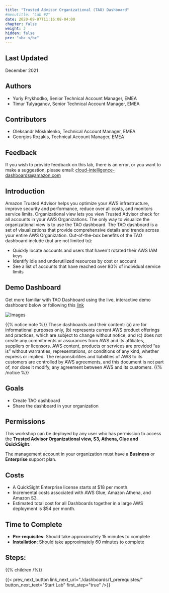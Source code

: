 ```yaml
---
title: "Trusted Advisor Organizational (TAO) Dashboard"
#menutitle: "Lab #2"
date: 2020-09-07T11:16:08-04:00
chapter: false
weight: 3
hidden: false
pre: "<b> </b>"
---
```

## Last Updated

December 2021

## Authors

+ Yuriy Prykhodko, Senior Technical Account Manager, EMEA
+ Timur Tulyaganov, Senior Technical Account Manager, EMEA

## Contributors
+ Oleksandr Moskalenko, Technical Account Manager, EMEA
+ Georgios Rozakis, Technical Account Manager, EMEA


## Feedback

If you wish to provide feedback on this lab, there is an error, or you want to make a suggestion, please email: cloud-intelligence-dashboards@amazon.com

## Introduction

Amazon Trusted Advisor helps you optimize your AWS infrastructure, improve security and performance, reduce over all costs, and monitors service limits. Organizational view lets you view Trusted Advisor check for all accounts in your AWS Organizations. The only way to visualize the organizational view is to use the TAO dashboard. The TAO dashboard is a set of visualizations that provide comprehensive details and trends across your entire AWS Organization. Out-of-the-box benefits of the TAO dashboard include (but are not limited to):

* Quickly locate accounts and users that haven't rotated their AWS IAM keys
* Identify idle and underutilized resources by cost or account
* See a list of accounts that have reached over 80% of individual service limits

## Demo Dashboard

Get more familiar with TAO Dashboard using the live, interactive demo dashboard below or following this [link](https://d1s0yx3p3y3rah.cloudfront.net/anonymous-embed?dashboard=tao)


![Images](/Cost/200_Cloud_Intelligence/Images/tao/TAO_Dashboard_Summary.png)

{{% notice note %}}
These dashboards and their content: (a) are for informational purposes only, (b) represents current AWS product offerings and practices, which are subject to change without notice, and (c) does not create any commitments or assurances from AWS and its affiliates, suppliers or licensors. AWS content, products or services are provided “as is” without warranties, representations, or conditions of any kind, whether express or implied. The responsibilities and liabilities of AWS to its customers are controlled by AWS agreements, and this document is not part of, nor does it modify, any agreement between AWS and its customers.
{{% /notice %}}

## Goals

- Create TAO dashboard
- Share the dashboard in your organization

## Permissions

This workshop can be deployed by any user who has permission to access the **Trusted Advisor Organizational view, S3, Athena, Glue and QuickSight**.

The management account in your organization must have a **Business** or **Enterprise** support plan.

## Costs 

- A QuickSight Enterprise license starts at $18 per month. 
- Incremental costs associated with AWS Glue, Amazon Athena, and Amazon S3. 
- Estimated total cost for all Dashboards together in a large AWS deployment is $54 per month. 

## Time to Complete

+ **Pre-requisites**: Should take approximately 15 minutes to complete
+ **Installation**: Should take approximately 60 minutes to complete

## Steps:
{{% children  /%}}

{{< prev_next_button link_next_url="./dashboards/1_prerequistes/" button_next_text="Start Lab" first_step="true" />}}